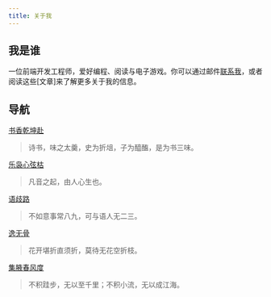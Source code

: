 ```yaml
---
title: 关于我
---
```


## 我是谁

一位前端开发工程师，爱好编程、阅读与电子游戏。你可以通过邮件[联系我](mailto:chunqiuyiyu@outlook.com)，或者阅读这些[文章]来了解更多关于我的信息。

## 导航

[书香乾坤赴](https://www.chunqiuyiyu.com/tags/books.html)

> 诗书，味之太羹，史为折俎，子为醯醢，是为书三味。

[乐袅心弦枯](https://www.chunqiuyiyu.com/music/)

> 凡音之起，由人心生也。

[语歧路](https://www.chunqiuyiyu.com/tags/words.html)

> 不如意事常八九，可与语人无二三。

[逸无骨](https://www.chunqiuyiyu.com/tags/game.html)

> 花开堪折直须折，莫待无花空折枝。

[集腋春风度](https://chunqiuyiyu.com/projects/)

> 不积跬步，无以至千里；不积小流，无以成江海。
